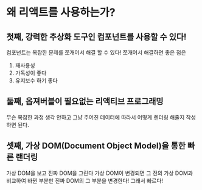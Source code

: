 # 왜 리액트를 사용하는가?

## 첫째, 강력한 추상화 도구인 컴포넌트를 사용할 수 있다!
컴포넌트는 복잡한 문제를 쪼개어서 해결 할 수 있다! 
쪼개어서 해결하면 좋은 점은 
1. 재사용성
2. 가독성이 좋다
3. 유지보수 하기 좋다

## 둘째, 옵져버블이 필요없는 리액티브 프로그래밍
무슨 복잡한 과정 생각 안하고 그냥 주어진 데이터에 따라서 어떻게 렌더링 해줄지 작성하면 된다. 

## 셋째, 가상 DOM(Document Object Model)을 통한 빠른 랜더링
가상 DOM을 보고 진짜 DOM을 그린다
가상 DOM이 변경되면 그 전의 가상 DOM과 비교하여 바뀐 부분만 
진짜 DOM의 그 부분을 변경한다! 그래서 빠르다!
